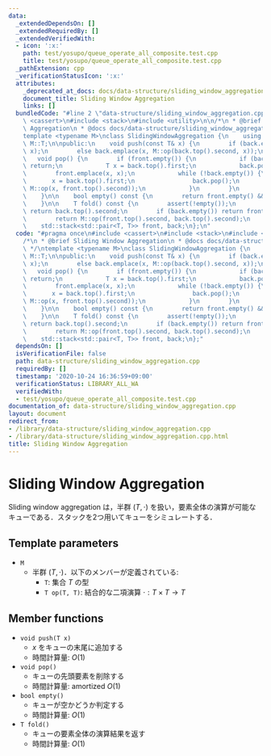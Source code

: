 ```yaml
---
data:
  _extendedDependsOn: []
  _extendedRequiredBy: []
  _extendedVerifiedWith:
  - icon: ':x:'
    path: test/yosupo/queue_operate_all_composite.test.cpp
    title: test/yosupo/queue_operate_all_composite.test.cpp
  _pathExtension: cpp
  _verificationStatusIcon: ':x:'
  attributes:
    _deprecated_at_docs: docs/data-structure/sliding_window_aggregation.md
    document_title: Sliding Window Aggregation
    links: []
  bundledCode: "#line 2 \"data-structure/sliding_window_aggregation.cpp\"\n#include\
    \ <cassert>\n#include <stack>\n#include <utility>\n\n/*\n * @brief Sliding Window\
    \ Aggregation\n * @docs docs/data-structure/sliding_window_aggregation.md\n */\n\
    template <typename M>\nclass SlidingWindowAggregation {\n    using T = typename\
    \ M::T;\n\npublic:\n    void push(const T& x) {\n        if (back.empty()) back.emplace(x,\
    \ x);\n        else back.emplace(x, M::op(back.top().second, x));\n    }\n\n \
    \   void pop() {\n        if (front.empty()) {\n            if (back.empty())\
    \ return;\n            T x = back.top().first;\n            back.pop();\n    \
    \        front.emplace(x, x);\n            while (!back.empty()) {\n         \
    \       x = back.top().first;\n                back.pop();\n                front.emplace(x,\
    \ M::op(x, front.top().second));\n            }\n        }\n        front.pop();\n\
    \    }\n\n    bool empty() const {\n        return front.empty() && back.empty();\n\
    \    }\n\n    T fold() const {\n        assert(!empty());\n        if (front.empty())\
    \ return back.top().second;\n        if (back.empty()) return front.top().second;\n\
    \        return M::op(front.top().second, back.top().second);\n    }\n\nprivate:\n\
    \    std::stack<std::pair<T, T>> front, back;\n};\n"
  code: "#pragma once\n#include <cassert>\n#include <stack>\n#include <utility>\n\n\
    /*\n * @brief Sliding Window Aggregation\n * @docs docs/data-structure/sliding_window_aggregation.md\n\
    \ */\ntemplate <typename M>\nclass SlidingWindowAggregation {\n    using T = typename\
    \ M::T;\n\npublic:\n    void push(const T& x) {\n        if (back.empty()) back.emplace(x,\
    \ x);\n        else back.emplace(x, M::op(back.top().second, x));\n    }\n\n \
    \   void pop() {\n        if (front.empty()) {\n            if (back.empty())\
    \ return;\n            T x = back.top().first;\n            back.pop();\n    \
    \        front.emplace(x, x);\n            while (!back.empty()) {\n         \
    \       x = back.top().first;\n                back.pop();\n                front.emplace(x,\
    \ M::op(x, front.top().second));\n            }\n        }\n        front.pop();\n\
    \    }\n\n    bool empty() const {\n        return front.empty() && back.empty();\n\
    \    }\n\n    T fold() const {\n        assert(!empty());\n        if (front.empty())\
    \ return back.top().second;\n        if (back.empty()) return front.top().second;\n\
    \        return M::op(front.top().second, back.top().second);\n    }\n\nprivate:\n\
    \    std::stack<std::pair<T, T>> front, back;\n};"
  dependsOn: []
  isVerificationFile: false
  path: data-structure/sliding_window_aggregation.cpp
  requiredBy: []
  timestamp: '2020-10-24 16:36:59+09:00'
  verificationStatus: LIBRARY_ALL_WA
  verifiedWith:
  - test/yosupo/queue_operate_all_composite.test.cpp
documentation_of: data-structure/sliding_window_aggregation.cpp
layout: document
redirect_from:
- /library/data-structure/sliding_window_aggregation.cpp
- /library/data-structure/sliding_window_aggregation.cpp.html
title: Sliding Window Aggregation
---
```

# Sliding Window Aggregation

Sliding window aggregation は，半群 $(T, \cdot)$ を扱い，要素全体の演算が可能なキューである．スタックを2つ用いてキューをシミュレートする．

## Template parameters

- `M`
    - 半群 $(T, \cdot)$．以下のメンバーが定義されている:
        - `T`: 集合 $T$ の型
        - `T op(T, T)`: 結合的な二項演算 $\cdot: T \times T \rightarrow T$

## Member functions

- `void push(T x)`
    - $x$ をキューの末尾に追加する
    - 時間計算量: $O(1)$
- `void pop()`
    - キューの先頭要素を削除する
    - 時間計算量: $\mathrm{amortized}\ O(1)$
- `bool empty()`
    - キューが空かどうか判定する
    - 時間計算量: $O(1)$
- `T fold()`
    - キューの要素全体の演算結果を返す
    - 時間計算量: $O(1)$